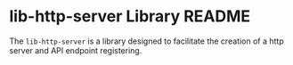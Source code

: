 # lib-http-server Library README

The `lib-http-server` is a library designed to facilitate the creation of a http server and API endpoint registering.